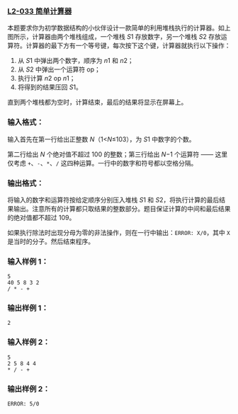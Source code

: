 ### [**L2-033 简单计算器**](https://pintia.cn/problem-sets/994805046380707840/problems/1336215880692482056)



本题要求你为初学数据结构的小伙伴设计一款简单的利用堆栈执行的计算器。如上图所示，计算器由两个堆栈组成，一个堆栈 *S*1 存放数字，另一个堆栈 *S*2 存放运算符。计算器的最下方有一个等号键，每次按下这个键，计算器就执行以下操作：

1. 从 *S*1 中弹出两个数字，顺序为 *n*1 和 *n*2；
2. 从 *S*2 中弹出一个运算符 op；
3. 执行计算 *n*2 op *n*1；
4. 将得到的结果压回 *S*1。

直到两个堆栈都为空时，计算结束，最后的结果将显示在屏幕上。

### 输入格式：

输入首先在第一行给出正整数 *N*（1<*N*≤103），为 *S*1 中数字的个数。

第二行给出 *N* 个绝对值不超过 100 的整数；第三行给出 *N*−1 个运算符 —— 这里仅考虑 `+`、`-`、`*`、`/` 这四种运算。一行中的数字和符号都以空格分隔。

### 输出格式：

将输入的数字和运算符按给定顺序分别压入堆栈 *S*1 和 *S*2，将执行计算的最后结果输出。注意所有的计算都只取结果的整数部分。题目保证计算的中间和最后结果的绝对值都不超过 109。

如果执行除法时出现分母为零的非法操作，则在一行中输出：`ERROR: X/0`，其中 `X` 是当时的分子。然后结束程序。

### 输入样例 1：

```in
5
40 5 8 3 2
/ * - +
```

### 输出样例 1：

```out
2
```

### 输入样例 2：

```in
5
2 5 8 4 4
* / - +
```

### 输出样例 2：

```out
ERROR: 5/0
```



```cpp

```

